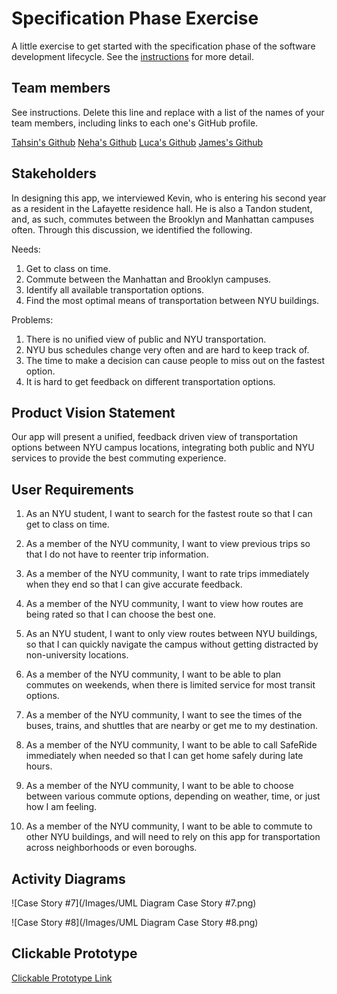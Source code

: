 # Specification Phase Exercise

A little exercise to get started with the specification phase of the software development lifecycle. See the [instructions](instructions.md) for more detail.

## Team members

See instructions. Delete this line and replace with a list of the names of your team members, including links to each one's GitHub profile.

[Tahsin's Github](https://github.com/tahsintawhid)
[Neha's Github](https://github.com/nehamagesh)
[Luca's Github](https://github.com/lucaignatescu)
[James's Github](https://github.com/jwhit0)

## Stakeholders

In designing this app, we interviewed Kevin, who is entering his second year as a resident in the Lafayette residence hall. He is also a Tandon student, and, as such, commutes between the Brooklyn and Manhattan campuses often. Through this discussion, we identified the following.

Needs: 

1. Get to class on time.
2. Commute between the Manhattan and Brooklyn campuses.
3. Identify all available transportation options.
4. Find the most optimal means of transportation between NYU buildings.

Problems:

1. There is no unified view of public and NYU transportation.
2. NYU bus schedules change very often and are hard to keep track of.
3. The time to make a decision can cause people to miss out on the fastest option.
4. It is hard to get feedback on different transportation options.

## Product Vision Statement

Our app will present a unified, feedback driven view of transportation options between NYU campus locations, integrating both public and NYU services to provide the best commuting experience.

## User Requirements

1. As an NYU student, I want to search for the fastest route so that I can get to class on time.

2. As a member of the NYU community, I want to view previous trips so that I do not have to reenter trip information.
 
3. As a member of the NYU community, I want to rate trips immediately when they end so that I can give accurate feedback.
 
4. As a member of the NYU community, I want to view how routes are being rated so that I can choose the best one.
 
5. As an NYU student, I want to only view routes between NYU buildings, so that I can quickly navigate the campus without getting distracted by non-university locations.

6. As a member of the NYU community, I want to be able to plan commutes on weekends, when there is limited service for most transit options. 

7. As a member of the NYU community, I want to see the times of the buses, trains, and shuttles that are nearby or get me to my destination.

8. As a member of the NYU community, I want to be able to call SafeRide immediately when needed so that I can get home safely during late hours.

9. As a member of the NYU community, I want to be able to choose between various commute options, depending on weather, time, or just how I am feeling.

10. As a member of the NYU community, I want to be able to commute to other NYU buildings, and will need to rely on this app for transportation across neighborhoods or even boroughs. 

## Activity Diagrams

![Case Story #7](/Images/UML Diagram Case Story #7.png)

![Case Story #8](/Images/UML Diagram Case Story #8.png)

## Clickable Prototype

[Clickable Prototype Link](https://www.figma.com/proto/auiQwH37dpDupi33P4QsoR/NYU-Transit?node-id=1-5&node-type=canvas&t=xKp3tEddKN4GR45g-1&scaling=scale-down&content-scaling=fixed&page-id=0%3A1&starting-point-node-id=1%3A5&show-proto-sidebar=1)
